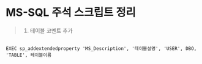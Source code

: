# MS-SQL 주석 스크립트 정리
> 1. 테이블 코멘트 추가
<pre>
<code>
EXEC sp_addextendedproperty 'MS_Description', '테이블설명', 'USER', DBO, 'TABLE', 테이블이름
</code>
</pre>
